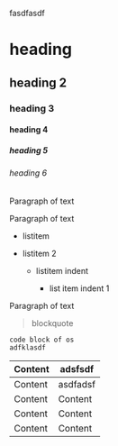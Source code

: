 fasdfasdf

# heading

## heading 2

### heading 3

#### heading 4

##### heading 5

###### heading 6

Paragraph of text

Paragraph of text

*   listitem

*   listitem 2

    *   listitem indent

        *   list item indent 1

Paragraph of text

> blockquote

    code block of os
    adfklasdf

| Content | adsfsdf  |
| ------- | -------- |
| Content | asdfadsf |
| Content | Content  |
| Content | Content  |
| Content | Content  |
